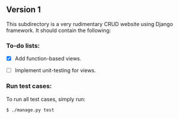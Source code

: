 ## Version 1

This subdirectory is a very rudimentary CRUD website using Django framework. It should contain the following:

### To-do lists:

* [X] Add function-based views.

* [ ] Implement unit-testing for views.


### Run test cases:
To run all test cases, simply run:
```
$ ./manage.py test
```
